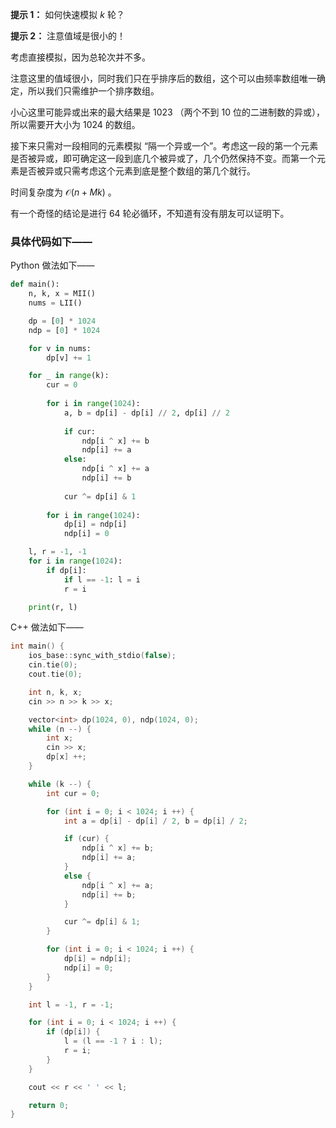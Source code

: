 **提示 1：** 如何快速模拟 $k$ 轮？

**提示 2：** 注意值域是很小的！

考虑直接模拟，因为总轮次并不多。

注意这里的值域很小，同时我们只在乎排序后的数组，这个可以由频率数组唯一确定，所以我们只需维护一个排序数组。

小心这里可能异或出来的最大结果是 $1023$ （两个不到 $10$ 位的二进制数的异或），所以需要开大小为 $1024$ 的数组。

接下来只需对一段相同的元素模拟 “隔一个异或一个”。考虑这一段的第一个元素是否被异或，即可确定这一段到底几个被异或了，几个仍然保持不变。而第一个元素是否被异或只需考虑这个元素到底是整个数组的第几个就行。

时间复杂度为 $\mathcal{O}(n+Mk)$ 。

有一个奇怪的结论是进行 $64$ 轮必循环，不知道有没有朋友可以证明下。

### 具体代码如下——

Python 做法如下——

```Python []
def main():
    n, k, x = MII()
    nums = LII()

    dp = [0] * 1024
    ndp = [0] * 1024

    for v in nums:
        dp[v] += 1

    for _ in range(k):
        cur = 0
        
        for i in range(1024):
            a, b = dp[i] - dp[i] // 2, dp[i] // 2
            
            if cur:
                ndp[i ^ x] += b
                ndp[i] += a
            else:
                ndp[i ^ x] += a
                ndp[i] += b
            
            cur ^= dp[i] & 1
        
        for i in range(1024):
            dp[i] = ndp[i]
            ndp[i] = 0

    l, r = -1, -1
    for i in range(1024):
        if dp[i]:
            if l == -1: l = i
            r = i

    print(r, l)
```

C++ 做法如下——

```cpp []
int main() {
    ios_base::sync_with_stdio(false);
    cin.tie(0);
    cout.tie(0);

    int n, k, x;
    cin >> n >> k >> x;

    vector<int> dp(1024, 0), ndp(1024, 0);
    while (n --) {
        int x;
        cin >> x;
        dp[x] ++;
    }

    while (k --) {
        int cur = 0;

        for (int i = 0; i < 1024; i ++) {
            int a = dp[i] - dp[i] / 2, b = dp[i] / 2;

            if (cur) {
                ndp[i ^ x] += b;
                ndp[i] += a;
            }
            else {
                ndp[i ^ x] += a;
                ndp[i] += b;
            }

            cur ^= dp[i] & 1;
        }

        for (int i = 0; i < 1024; i ++) {
            dp[i] = ndp[i];
            ndp[i] = 0;
        }
    }

    int l = -1, r = -1;

    for (int i = 0; i < 1024; i ++) {
        if (dp[i]) {
            l = (l == -1 ? i : l);
            r = i;
        }
    }

    cout << r << ' ' << l;

    return 0;
}
```